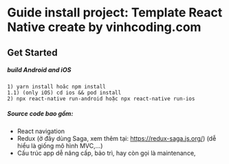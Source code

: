 # Guide install project: Template React Native create by vinhcoding.com

## Get Started

##### build Android and iOS

```
1) yarn install hoăc npm install
1.1) (only iOS) cd ios && pod install
2) npx react-native run-android hoặc npx react-native run-ios
```
##### Source code bao gồm:
- React navigation
- Redux (ở đây dùng Saga, xem thêm tại: https://redux-saga.js.org/) (dễ hiểu là giống mô hình MVC,...)
- Cấu trúc app dễ nâng cấp, bảo trì, hay còn gọi là maintenance,
